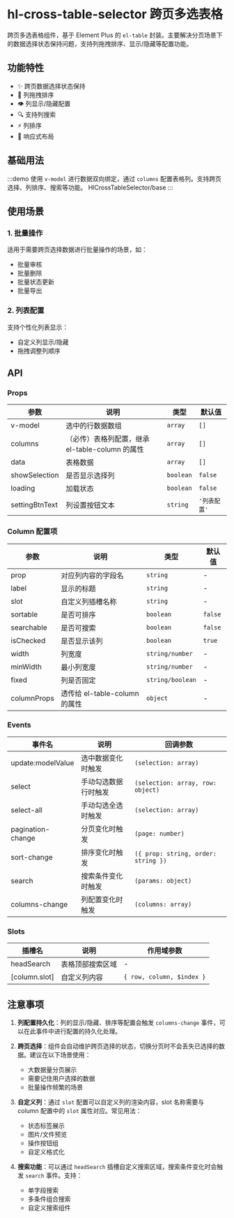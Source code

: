 # hl-cross-table-selector 跨页多选表格

跨页多选表格组件，基于 Element Plus 的 `el-table` 封装。主要解决分页场景下的数据选择状态保持问题，支持列拖拽排序、显示/隐藏等配置功能。


## 功能特性

- ✨ 跨页数据选择状态保持
- 🔄 列拖拽排序
- 👁️ 列显示/隐藏配置
- 🔍 支持列搜索
- ⚡️ 列排序
- 📱 响应式布局

## 基础用法

:::demo 使用 `v-model` 进行数据双向绑定，通过 `columns` 配置表格列。支持跨页选择、列排序、搜索等功能。
HlCrossTableSelector/base
:::

## 使用场景

### 1. 批量操作

适用于需要跨页选择数据进行批量操作的场景，如：
- 批量审核
- 批量删除
- 批量状态更新
- 批量导出

### 2. 列表配置

支持个性化列表显示：
- 自定义列显示/隐藏
- 拖拽调整列顺序

## API

### Props

| 参数 | 说明 | 类型 | 默认值 |
|------|------|------|--------|
| v-model | 选中的行数据数组 | `array` | `[]` |
| columns | （必传）表格列配置，继承 el-table-column 的属性 | `array` | `[]` |
| data | 表格数据 | `array` | `[]` |
| showSelection | 是否显示选择列 | `boolean` | `false` |
| loading | 加载状态 | `boolean` | `false` |
| settingBtnText | 列设置按钮文本 | `string` | `'列表配置'` |

### Column 配置项

| 参数 | 说明 | 类型 | 默认值 |
|------|------|------|--------|
| prop | 对应列内容的字段名 | `string` | - |
| label | 显示的标题 | `string` | - |
| slot | 自定义列插槽名称 | `string` | - |
| sortable | 是否可排序 | `boolean` | `false` |
| searchable | 是否可搜索 | `boolean` | `false` |
| isChecked | 是否显示该列 | `boolean` | `true` |
| width | 列宽度 | `string/number` | - |
| minWidth | 最小列宽度 | `string/number` | - |
| fixed | 列是否固定 | `string/boolean` | - |
| columnProps | 透传给 el-table-column 的属性 | `object` | - |

### Events

| 事件名 | 说明 | 回调参数 |
|--------|------|----------|
| update:modelValue | 选中数据变化时触发 | `(selection: array)` |
| select | 手动勾选数据行时触发 | `(selection: array, row: object)` |
| select-all | 手动勾选全选时触发 | `(selection: array)` |
| pagination-change | 分页变化时触发 | `(page: number)` |
| sort-change | 排序变化时触发 | `({ prop: string, order: string })` |
| search | 搜索条件变化时触发 | `(params: object)` |
| columns-change | 列配置变化时触发 | `(columns: array)` |

### Slots

| 插槽名 | 说明 | 作用域参数 |
|--------|------|------------|
| headSearch | 表格顶部搜索区域 | - |
| [column.slot] | 自定义列内容 | `{ row, column, $index }` |

## 注意事项

1. **列配置持久化**：列的显示/隐藏、排序等配置会触发 `columns-change` 事件，可以在此事件中进行配置的持久化处理。

2. **跨页选择**：组件会自动维护跨页选择的状态，切换分页时不会丢失已选择的数据。建议在以下场景使用：
   - 大数据量分页展示
   - 需要记住用户选择的数据
   - 批量操作频繁的场景

3. **自定义列**：通过 `slot` 配置可以自定义列的渲染内容，slot 名称需要与 column 配置中的 `slot` 属性对应。常见用法：
   - 状态标签展示
   - 图片/文件预览
   - 操作按钮组
   - 自定义格式化

4. **搜索功能**：可以通过 `headSearch` 插槽自定义搜索区域，搜索条件变化时会触发 `search` 事件。支持：
   - 单字段搜索
   - 多条件组合搜索
   - 自定义搜索组件